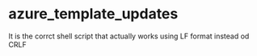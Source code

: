 # azure_template_updates
It is the corrct shell script that actually works using LF format instead od CRLF
